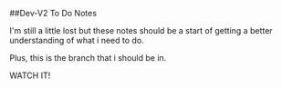 ##Dev-V2 To Do Notes

I'm still a little lost but these notes should be a start of getting a better understanding of what i need to do.

Plus, this is the branch that i should be in.

WATCH IT!